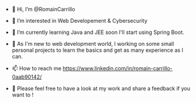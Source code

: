 - 👋 Hi, I’m @RomainCarrillo
- 👀 I’m interested in Web Developement & Cybersecurity
- 🌱 I’m currently learning Java and JEE soon I'll start using Spring Boot.
- 💞️ As I'm new to web development world, I working on some small personal projects to learn the basics and get as many experience as I can.
- 📫 How to reach me https://www.linkedin.com/in/romain-carrillo-0aab90142/

- 💬 Please feel free to have a look at my work and share a feedback if you want to ! 


<!---
RomainCarrillo/RomainCarrillo is a ✨ special ✨ repository because its `README.md` (this file) appears on your GitHub profile.
You can click the Preview link to take a look at your changes.
--->
